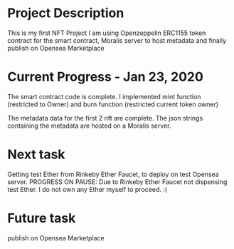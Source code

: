# Project Description
This is my first NFT Project
I am using Openzeppelin ERC1155 token contract for the smart contract,
Moralis server to host metadata and finally publish on Opensea Marketplace

# Current Progress - Jan 23, 2020
The smart contract code is complete. 
I implemented mint function (restricted to Owner) and
burn function (restricted current token owner)

The metadata data for the first 2 nft are complete. 
The json strings containing the metadata are hosted on a Moralis server. 

# Next task 
Getting test Ether from Rinkeby Ether Faucet, to deploy on test Opensea server.
PROGRESS ON PAUSE: Due to Rinkeby Ether Faucet not dispensing test Ether. 
I do not own any Ether myself to proceed. :(

# Future task
publish on Opensea Marketplace
